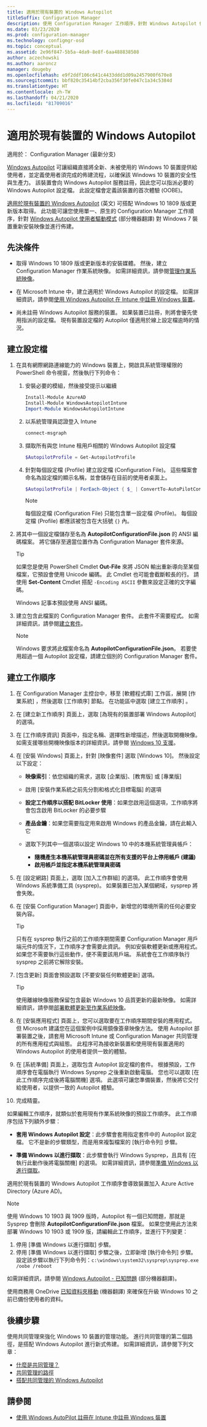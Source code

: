```yaml
---
title: 適用於現有裝置的 Windows Autopilot
titleSuffix: Configuration Manager
description: 使用 Configuration Manager 工作順序，針對 Windows Autopilot 使用者驅動模式對 Windows 7 裝置重新安裝映像並進行佈建
ms.date: 03/23/2020
ms.prod: configuration-manager
ms.technology: configmgr-osd
ms.topic: conceptual
ms.assetid: 2e96f847-5b5a-4da9-8e8f-6aa488838508
author: aczechowski
ms.author: aaroncz
manager: dougeby
ms.openlocfilehash: e9f2ddf106c641c4433ddd1d09a2457900f670e8
ms.sourcegitcommit: bbf820c35414bf2cba356f30fe047c1a34c5384d
ms.translationtype: HT
ms.contentlocale: zh-TW
ms.lasthandoff: 04/21/2020
ms.locfileid: "81709016"
---
```

# <a name="windows-autopilot-for-existing-devices"></a>適用於現有裝置的 Windows Autopilot
<!--3607717, fka 1358333-->

適用於：  Configuration Manager (最新分支)

[Windows Autopilot](https://docs.microsoft.com/windows/deployment/windows-autopilot/windows-autopilot) 可讓組織直接將全新、未被使用的 Windows 10 裝置提供給使用者，並定義使用者須完成的佈建流程，以確保該 Windows 10 裝置的安全性與生產力。 該裝置會向 Windows Autopilot 服務註冊，因此您可以指派必要的 Windows Autopilot 設定檔。 此設定檔會定義該裝置的首次體驗 (OOBE)。 

[適用於現有裝置的 Windows Autopilot](https://techcommunity.microsoft.com/t5/Windows-IT-Pro-Blog/New-Windows-Autopilot-capabilities-and-expanded-partner-support/ba-p/260430) \(英文\) 可搭配 Windows 10 1809 版或更新版本取得。 此功能可讓您使用單一、原生的 Configuration Manager 工作順序，針對 [Windows Autopilot 使用者驅動模式](https://docs.microsoft.com/windows/deployment/windows-autopilot/user-driven) \(部分機器翻譯\) 對 Windows 7 裝置重新安裝映像並進行佈建。 



## <a name="prerequisites"></a>先決條件

- 取得 Windows 10 1809 版或更新版本的安裝媒體。 然後，建立 Configuration Manager 作業系統映像。 如需詳細資訊，請參閱[管理作業系統映像](../get-started/manage-operating-system-images.md)。

- 在 Microsoft Intune 中，建立適用於 Windows Autopilot 的設定檔。 如需詳細資訊，請參閱[使用 Windows Autopilot 在 Intune 中註冊 Windows 裝置](https://docs.microsoft.com/intune/enrollment-autopilot)。

- 尚未註冊 Windows Autopilot 服務的裝置。 如果裝置已註冊，則將會優先使用指派的設定檔。 現有裝置設定檔的 Autopilot 僅適用於線上設定檔逾時的情況。



## <a name="create-the-configuration-file"></a>建立設定檔

1. 在具有網際網路連線能力的 Windows 裝置上，開啟具系統管理權限的 PowerShell 命令視窗，然後執行下列命令：  

    1. 安裝必要的模組，然後接受提示以繼續  
        ``` PowerShell  
        Install-Module AzureAD
        Install-Module WindowsAutopilotIntune 
        Import-Module WindowsAutopilotIntune 
        ```

    2. 以系統管理員認證登入 Intune  
        ``` PowerShell  
        connect-msgraph 
        ```

    3. 擷取所有與您 Intune 租用戶相關的 Windows Autopilot 設定檔  
        ``` PowerShell  
        $AutopilotProfile = Get-AutopilotProfile
        ```

    4. 針對每個設定檔 (Profile) 建立設定檔 (Configuration File)。 這些檔案會命名為設定檔的顯示名稱，並會儲存在目前的使用者桌面上。<!--PowerShell example courtesy of GitHub user treestryder from SCCMDocs issue #1196-->  
        ``` PowerShell  
        $AutopilotProfile | ForEach-Object { $_ | ConvertTo-AutoPilotConfigurationJSON | Set-Content -Encoding Ascii "~\Desktop\$($_.displayName).json" }
        ```  

        > [!Note]  
        > 每個設定檔 (Configuration File) 只能包含單一設定檔 (Profile)。 每個設定檔 (Profile) 都應該被包含在大括號 `{}` 內。  

2. 將其中一個設定檔儲存至名為 **AutopilotConfigurationFile.json** 的 ANSI 編碼檔案。 將它儲存至適當位置作為 Configuration Manager 套件來源。  

    > [!Tip]  
    > 如果您是使用 PowerShell Cmdlet **Out-File** 來將 JSON 輸出重新導向至某個檔案，它預設會使用 Unicode 編碼。 此 Cmdlet 也可能會截斷較長的行。 請使用 **Set-Content** Cmdlet 搭配 `-Encoding ASCII` 參數來設定正確的文字編碼。   
    > 
    > Windows 記事本預設使用 ANSI 編碼。  

3. 建立包含此檔案的 Configuration Manager 套件。 此套件不需要程式。 如需詳細資訊，請參閱[建立套件](../../apps/deploy-use/packages-and-programs.md#create-a-package-and-program)。  

    > [!NOTE]  
    > Windows 要求將此檔案命名為 **AutopilotConfigurationFile.json**。 若要使用超過一個 Autopilot 設定檔，請建立個別的 Configuration Manager 套件。  



## <a name="create-the-task-sequence"></a>建立工作順序

1. 在 Configuration Manager 主控台中，移至 [軟體程式庫]  工作區，展開 [作業系統]  ，然後選取 [工作順序]  節點。 在功能區中選取 [建立工作順序]  。  

2. 在 [建立新工作順序]  頁面上，選取 [為現有的裝置部署 Windows Autopilot]  的選項。  

3. 在 [工作順序資訊]  頁面中，指定名稱、選擇性新增描述，然後選取開機映像。 如需支援哪些開機映像版本的詳細資訊，請參閱 [Windows 10 支援](../../core/plan-design/configs/support-for-windows-10.md#windows-10-adk)。  

4. 在 [安裝 Windows]  頁面上，針對 [映像套件]  選取 [Windows 10]。 然後設定以下設定：  

    - **映像索引**：依您組織的需求，選取 [企業版]、[教育版] 或 [專業版]  

    - 啟用 [安裝作業系統之前先分割和格式化目標電腦]  的選項  

    - **設定工作順序以搭配 BitLocker 使用**：如果您啟用這個選項，工作順序將會包含啟用 BitLocker 的必要步驟  

    - **產品金鑰**：如果您需要指定用來啟用 Windows 的產品金鑰，請在此輸入它  

    - 選取下列其中一個選項以設定 Windows 10 中的本機系統管理員帳戶：  
        - **隨機產生本機系統管理員密碼並在所有支援的平台上停用帳戶 (建議)**
        - **啟用帳戶並指定本機系統管理員密碼**

5. 在 [設定網路]  頁面上，選取 [加入工作群組]  的選項。 此工作順序會使用 Windows 系統準備工具 (sysprep)。 如果裝置已加入某個網域，sysprep 將會失敗。  

6. 在 [安裝 Configuration Manager]  頁面中，新增您的環境所需的任何必要安裝內容。  

    > [!Tip]  
    > 只有在 sysprep 執行之前的工作順序期間需要 Configuration Manager 用戶端元件的情況下，工作順序才會需要此資訊。 例如安裝軟體更新或應用程式。 如果您不需要執行這些動作，便不需要該用戶端。 系統會在工作順序執行 sysprep 之前將它解除安裝。  

7. [包含更新]  頁面會預設選取 [不要安裝任何軟體更新]  選項。  

    > [!Tip]  
    > 使用離線映像服務保留包含最新 Windows 10 品質更新的最新映像。 如需詳細資訊，請參閱[部署軟體更新至作業系統映像](../get-started/manage-operating-system-images.md#BKMK_OSImagesApplyUpdates)。  

8. 在 [安裝應用程式]  頁面上，您可以選取要在工作順序期間安裝的應用程式。 但 Microsoft 建議您在這個案例中採用鏡像簽章映像方法。 使用 Autopilot 部署裝置之後，請套用 Microsoft Intune 或 Configuration Manager 共同管理的所有應用程式與組態。 此程序可為接收新裝置和使用現有裝置適用的 Windows Autopilot 的使用者提供一致的體驗。  

8. 在 [系統準備]  頁面上，選取包含 Autopilot 設定檔的套件。 根據預設，工作順序會在電腦執行 Windows Sysprep 之後重新啟動電腦。 您也可以選取 [在此工作順序完成後將電腦關機]  選項。 此選項可讓您準備裝置，然後將它交付給使用者，以提供一致的 Autopilot 體驗。  

9. 完成精靈。  

如果編輯工作順序，就類似於套用現有作業系統映像的預設工作順序。 此工作順序包括下列額外步驟：  

- **套用 Windows Autopilot 設定**：此步驟會套用指定套件中的 Autopilot 設定檔。 它不是新的步驟類型，而是用來複製檔案的 [執行命令列]  步驟。  

- **準備 Windows 以進行擷取**：此步驟會執行 Windows Sysprep，且具有 [在執行此動作後將電腦關機]  的選項。 如需詳細資訊，請參閱[準備 Windows 以進行擷取](../understand/task-sequence-steps.md#BKMK_PrepareWindowsforCapture)。  

適用於現有裝置的 Windows Autopilot 工作順序會導致裝置加入 Azure Active Directory (Azure AD)。 

> [!NOTE]  
> 使用 Windows 10 1903 與 1909 版時，Autopilot 有一個已知問題，那就是 Sysprep 會刪除 **AutopilotConfigurationFile.json** 檔案。 如果您使用此方法來部署 Windows 10 1903 或 1909 版，請編輯此工作順序，並進行下列變更：
>
> 1. 停用 [準備 Windows 以進行擷取]  步驟。
> 2. 停用 [準備 Windows 以進行擷取]  步驟之後，立即新增 [執行命令列]  步驟。 設定該步驟以執行下列命令列：`c:\windows\system32\sysprep\sysprep.exe /oobe /reboot`
>
> 如需詳細資訊，請參閱 [Windows Autopilot - 已知問題](https://docs.microsoft.com/windows/deployment/windows-autopilot/known-issues) \(部分機器翻譯\)。

使用商務用 OneDrive [已知資料夾移動](https://docs.microsoft.com/onedrive/redirect-known-folders) \(機器翻譯\) 來確保在升級 Windows 10 之前已備份使用者的資料。



## <a name="next-steps"></a>後續步驟

使用共同管理來強化 Windows 10 裝置的管理功能。 進行共同管理的第二個路徑，是搭配 Windows Autopilot 進行新式佈建。 如需詳細資訊，請參閱下列文章：

- [什麼是共同管理？](../../comanage/overview.md)
- [共同管理的路徑](../../comanage/quickstart-paths.md)
- [搭配共同管理的 Windows Autopilot](../../comanage/quickstart-autopilot.md)

## <a name="see-also"></a>請參閱

- [使用 Windows AutoPilot 註冊在 Intune 中註冊 Windows 裝置](https://docs.microsoft.com/intune/enrollment-autopilot)
